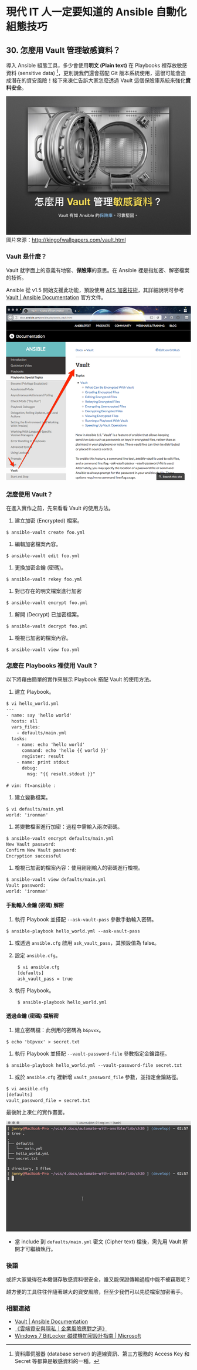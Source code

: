 # 現代 IT 人一定要知道的 Ansible 自動化組態技巧

## 30. 怎麼用 Vault 管理敏感資料？

導入 Ansible 組態工具，多少會使用**明文 (Plain text)** 在 Playbooks 裡存放敏感資料 (sensitive data) [^1]，更別說我們還會搭配 Git 版本系統使用，這很可能會造成潛在的資安風險！接下來凍仁告訴大家怎麼透過 Vault 這個保險庫系統來強化**資料安全**。

![automate_with_ansible_practice-33.jpg](imgs/automate_with_ansible_practice-33.jpg)
圖片來源：http://kingofwallpapers.com/vault.html


### Vault 是什麼？

Vault 就字面上的意義有地窖、**保險庫**的意思。在 Ansible 裡是指加密、解密檔案的技術。

Ansible 從 v1.5 開始支援此功能，預設使用 [AES 加密技術][wikipedia_aes]，其詳細說明可參考 [Vault | Ansible Documentation][ansible_docs_vault] 官方文件。

![2016-12-30-ansible-vault-1.png](imgs/2016-12-30-ansible-vault-1.png)

[wikipedia_aes]: https://zh.wikipedia.org/zh-tw/高级加密标准
[ansible_docs_vault]: http://docs.ansible.com/ansible/playbooks_vault.html

### 怎麼使用 Vault？

在進入實作之前，先來看看 Vault 的使用方法。

1. 建立加密 (Encrypted) 檔案。

  ```
  $ ansible-vault create foo.yml
  ```

1. 編輯加密檔案內容。

  ```
  $ ansible-vault edit foo.yml
  ```

1. 更換加密金鑰 (密碼)。

  ```
  $ ansible-vault rekey foo.yml
  ```

1. 對已存在的明文檔案進行加密

  ```
  $ ansible-vault encrypt foo.yml
  ```

1. 解開 (Decrypt) 已加密檔案。

  ```
  $ ansible-vault decrypt foo.yml
  ```

1. 檢視已加密的檔案內容。

  ```
  $ ansible-vault view foo.yml
  ```

### 怎麼在 Playbooks 裡使用 Vault？

以下將藉由簡單的實作來展示 Playbook 搭配 Vault 的使用方法。

1. 建立 Playbook。

  ```
  $ vi hello_world.yml
  ---
  - name: say 'hello world'
    hosts: all
    vars_files:
      - defaults/main.yml
    tasks:
      - name: echo 'hello world'
        command: echo 'hello {{ world }}'
        register: result
      - name: print stdout
        debug:
          msg: "{{ result.stdout }}"
  
  # vim: ft=ansible :
  ```

1. 建立變數檔案。

  ```
  $ vi defaults/main.yml
  world: 'ironman'
  ```

1. 將變數檔案進行加密：過程中需輸入兩次密碼。

  ```
  $ ansible-vault encrypt defaults/main.yml
  New Vault password:
  Confirm New Vault password:
  Encryption successful
  ```

1. 檢視已加密的檔案內容：使用剛剛輸入的密碼進行檢視。

  ```
  $ ansible-vault view defaults/main.yml
  Vault password:
  world: 'ironman'
  ```

#### 手動輸入金鑰 (密碼) 解密

1. 執行 Playbook 並搭配 `--ask-vault-pass` 參數手動輸入密碼。

  ```
  $ ansible-playbook hello_world.yml --ask-vault-pass
  ```

1. 或透過 `ansible.cfg` 啟用 `ask_vault_pass`，其預設值為 false。

  1. 設定 `ansible.cfg`。

          $ vi ansible.cfg
          [defaults]
          ask_vault_pass = true

  1. 執行 Playbook。

          $ ansible-playbook hello_world.yml

#### 透過金鑰 (密碼) 檔解密

1. 建立密碼檔：此例用的密碼為 `bGpvxx`。

  ```
  $ echo 'bGpvxx' > secret.txt
  ```

1. 執行 Playbook 並搭配 `--vault-password-file` 參數指定金鑰路徑。

  ```
  $ ansible-playbook hello_world.yml --vault-password-file secret.txt
  ```

1. 或於 `ansible.cfg` 裡新增 `vault_password_file` 參數，並指定金鑰路徑。

  ```
  $ vi ansible.cfg
  [defaults]
  vault_password_file = secret.txt
  ```

最後附上凍仁的實作畫面。

![2016-12-30-ansible-vault-2.gif](imgs/2016-12-30-ansible-vault-2.gif)

- 當 include 到 `defaults/main.yml` 密文 (Cipher text) 檔後，需先用 Vault 解開才可繼續執行。


### 後語

或許大家覺得在本機儲存敏感資料很安全，誰又能保證傳輸過程中能不被竊取呢？

越方便的工具往往伴隨著越大的資安風險，但至少我們可以先從檔案加密著手。


### 相關連結

- [Vault | Ansible Documentation][ansible_docs_vault]
- [《雲端資安與隱私｜企業風險應對之道》][cloud_security_and_privacy]
- [Windows 7 BitLocker 磁碟機加密設計指南 | Microsoft][win7_bitlocker]

[ansible_docs_vault]: http://docs.ansible.com/ansible/playbooks_vault.html
[cloud_security_and_privacy]: http://books.gotop.com.tw/o_A270
[win7_bitlocker]: https://technet.microsoft.com/zh-tw/library/ee706536(v=ws.10).aspx


[^1]: 資料庫伺服器 (database server) 的連線資訊、第三方服務的 Access Key 和 Secret 等都算是敏感資料的一種。


